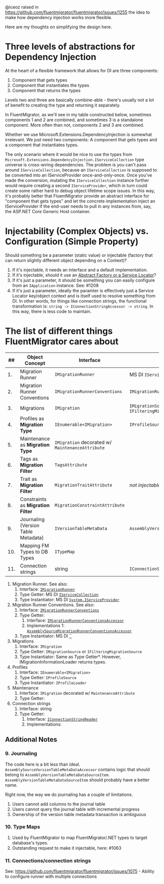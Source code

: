 @iceoz raised in https://github.com/fluentmigrator/fluentmigrator/issues/1255 the idea to make how dependency injection works more flexible.

Here are my thoughts on simplifying the design here.

# Three levels of abstractions for Dependency Injection
At the heart of a flexible framework that allows for DI are three components:

1. Component that gets types
2. Component that instantiates the types
3. Component that returns the types

Levels two and three are basically combine-able - there's usually not a lot of benefit to creating the type and returning it separately.

In FluentMigrator, as we'll see in my table constructed below, sometimes components 1 and 2 are combined, and sometimes 3 is a standalone component.  More often than not, components 2 and 3 are combined.

Whether we use Microsoft.Extensions.DependencyInjection is somewhat irrelevant.  We just need two components: A component that gets types and a component that instantiates types.

The only scenario where it would be nice to use the types from `Microsoft.Extensions.DependencyInjection.IServiceCollection` type universe is cross-wiring dependencies.  The problem is you can't pass around `IServiceCollection`, because an `IServiceCollection` is supposed to be converted into an IServiceProvider once-and-only-once.  Once you've made the conversion, mutating the `IServiceCollection` instance further would require creating a second `IServiceProvider`, which in turn could create some rather hard to debug object lifetime scope issues.  In this way, it's probably better that FluentMigrator provide an abstract interface for "component that gets types" and let the concrete implementation inject an IServiceProvider if the end-user needs to pull in any instances from, say, the ASP.NET Core Generic Host container.

# Injectability (Complex Objects) vs. Configuration (Simple Property)
Should something be a parameter (static value) or injectable (factory that can return slightly different object depending on a Context)?
1. If it's injectable, it needs an interface and a default implementation.
2. If it's injectable, should it use an [Abstract Factory or a Service Locator](https://blog.ploeh.dk/2010/11/01/PatternRecognitionAbstractFactoryorServiceLocator/)? 
3. If it's just a parameter, it should be something you can easily configure from an `IApplication` instance.  See: #1208 
4. If it's just a parameter, ideally the paramter is effectively just a Service Locator key/object context and is itself used to resolve something from DI.  In other words, for things like connection strings, the functional transformation is: `string -> IConnectionStringAccessor -> string`.  In this way, there is less code to maintain.

# The list of different things FluentMigrator cares about

| ##   | Object Concept                       | Interface                                        | Type Getter                                       | Type Instantiator                            |
| ---- | -------------------------------------| ------------------------------------------------ | ------------------------------------------------- | -------------------------------------------- |
| 1.   | Migration Runner                     | `IMigrationRunner`                               | MS DI `IServiceCollection`                        | MS DI `System.IServiceProvider`              |
| 2.   | Migration Runner Conventions         | `IMigrationRunnerConventions`                    | `IMigrationRunnerConventionsAccessor`             |                                              |
| 3.   | Migrations                           | `IMigration`                                     | `IMigrationSource` or `IFilteringMigrationSource` | Same as Type Getter*                         |
| 4.   | Profiles as **Migration Type**       | `IEnumerable<IMigration>`                        | `IProfileSource`                                  | `IProfileLoader`                             |
| 5.   | Maintenance as **Migration Type**    | `IMigration` decorated w/ `MaintenanceAttribute` |                                                   | `IMaintenanceLoader`                         |
| 6.   | Tags as **Migration Filter**         | `TagsAttribute`                                  |                                                   |                                              |
| 7.   | Trait as **Migration Filter**        | `MigrationTraitAttribute`                        | _not injectable_                                  | _not injectable_                             |
| 8.   | Constraints as **Migration Filter**  | `MigrationConstraintAttribute`                   |                                                   |                                              |
| 9.   | Journaling (Version Table Metadata)  | `IVersionTableMetaData`                          | `AssemblyVersionTableMetaDataSourceItem`          | `AssemblySourceVersionTableMetaDataAccessor` |
| 10.  | Mapping FM Types to DB Types         | `ITypeMap`                                       |                                                   |                                              |
| 11.  | Connection strings                   | string                                           | `IConnectionStringReader`                         | `IConnectionStringAccessor`                  |


1. Migration Runner. See also:
    1. Interface: [`IMigrationRunner`](https://github.com/fluentmigrator/fluentmigrator/blob/e82aafa20e6dbe3cefa221303fe23cf8bf59fffd/src/FluentMigrator.Runner/IMigrationRunner.cs)
    2. Type Getter: MS DI [`IServiceCollection`](https://docs.microsoft.com/en-us/dotnet/api/microsoft.extensions.dependencyinjection.iservicecollection?view=dotnet-plat-ext-3.1)
    3. Type Instantiator: MS DI [`System.IServiceProvider`](https://docs.microsoft.com/en-us/dotnet/api/system.iserviceprovider?view=netcore-3.1&viewFallbackFrom=dotnet-plat-ext-3.1)
2. Migration Runner Conventions. See also:
    1. Interface: [`IMigrationRunnerConventions`](https://github.com/fluentmigrator/fluentmigrator/blob/e82aafa20e6dbe3cefa221303fe23cf8bf59fffd/src/FluentMigrator.Runner.Core/IMigrationRunnerConventions.cs)
	2. Type Getter:
	     1. Interface: [`IMigrationRunnerConventionsAccessor`](https://github.com/fluentmigrator/fluentmigrator/blob/e82aafa20e6dbe3cefa221303fe23cf8bf59fffd/src/FluentMigrator.Runner.Core/Initialization/IMigrationRunnerConventionsAccessor.cs)
	     2. Implementations
	         1: [`AssemblySourceMigrationRunnerConventionsAccessor`](https://github.com/fluentmigrator/fluentmigrator/blob/e82aafa20e6dbe3cefa221303fe23cf8bf59fffd/src/FluentMigrator.Runner.Core/Initialization/AssemblySourceMigrationRunnerConventionsAccessor.cs)
	3. Type Instantiator: MS DI [``]()
3. Migrations
    1. Interface: `IMigration`
	2. Type Getter: `IMigrationSource` or `IFilteringMigrationSource`
	3. Type Instantiator: Same as Type Getter*. However, IMigrationInformationLoader  returns types.
4. Profiles
    1. Interface: `IEnumerable<IMigration>`
	2. Type Getter: `IProfileSource`
	3. Type Instantiator: `IProfileLoader`
5. Maintenance
    1. Interface: `IMigration` decorated w/ `MaintenanceAttribute`
	2. Type Getter: 
11. Connection strings
    1. Interface: string
	2. Type Getter:
	    1. Interface: [`IConnectionStringReader`](https://github.com/fluentmigrator/fluentmigrator/blob/e82aafa20e6dbe3cefa221303fe23cf8bf59fffd/src/FluentMigrator.Runner.Core/Initialization/IConnectionStringReader.cs)
		2. Implementations: 

## Additional Notes

### 9. Journaling
The code here is a bit less than ideal.  `AssemblySourceVersionTableMetaDataAccessor` contains logic that should belong to `AssemblyVersionTableMetaDataSourceItem`.  `AssemblyVersionTableMetaDataSourceItem` should probably have a better name.

Right now, the way we do journaling has a couple of limitations.
1. Users cannot add columns to the journal table
2. Users cannot query the journal table with incremental progress
3. Ownership of the version table metadata transaction is ambiguous

### 10. Type Maps
1. Used by FluentMigrator to map FluentMigrator/.NET types to target database's types.
2. Outstanding request to make it injectable, here: #1063 

### 11. Connections/connection strings
See: https://github.com/fluentmigrator/fluentmigrator/issues/1075 - Ability to configure runner with multiple connections

